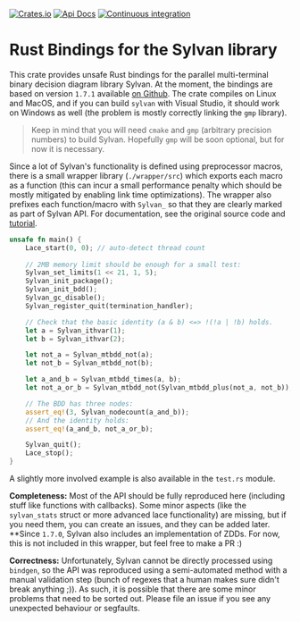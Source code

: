 [![Crates.io](https://img.shields.io/crates/v/sylvan-sys?style=flat-square)](https://crates.io/crates/sylvan-sys)
[![Api Docs](https://img.shields.io/badge/docs-api-yellowgreen?style=flat-square)](https://docs.rs/sylvan-sys/)
[![Continuous integration](https://img.shields.io/github/actions/workflow/status/daemontus/sylvan-sys/build.yml?branch=master&style=flat-square)](https://github.com/daemontus/sylvan-sys/actions?query=workflow%3Abuild)

# Rust Bindings for the Sylvan library

This crate provides unsafe Rust bindings for the parallel multi-terminal 
binary decision diagram library Sylvan. At the moment, the bindings are based on version `1.7.1` available [on Github](https://github.com/trolando/sylvan). The crate compiles on Linux and MacOS, and if you can build `sylvan` with Visual Studio, it should work on Windows as well (the problem is mostly correctly linking the `gmp` library).

> Keep in mind that you will need `cmake` and `gmp` (arbitrary precision numbers) to build Sylvan. Hopefully `gmp` will be soon optional, but for now it is necessary.

Since a lot of Sylvan's functionality is defined using preprocessor macros, there is a small wrapper library (`./wrapper/src`) which exports each macro as a function (this can incur a small performance penalty which should be mostly mitigated by enabling link time optimizations). The wrapper also prefixes each function/macro with `Sylvan_` so that they are clearly marked as part of Sylvan API. For documentation, see the original source code and [tutorial](https://trolando.github.io/sylvan/).

```rust
unsafe fn main() {
    Lace_start(0, 0); // auto-detect thread count
    
    // 2MB memory limit should be enough for a small test:
    Sylvan_set_limits(1 << 21, 1, 5);
    Sylvan_init_package();
    Sylvan_init_bdd();
    Sylvan_gc_disable();
    Sylvan_register_quit(termination_handler);

    // Check that the basic identity (a & b) <=> !(!a | !b) holds.
    let a = Sylvan_ithvar(1);
    let b = Sylvan_ithvar(2);

    let not_a = Sylvan_mtbdd_not(a);
    let not_b = Sylvan_mtbdd_not(b);

    let a_and_b = Sylvan_mtbdd_times(a, b);
    let not_a_or_b = Sylvan_mtbdd_not(Sylvan_mtbdd_plus(not_a, not_b));

    // The BDD has three nodes:
    assert_eq!(3, Sylvan_nodecount(a_and_b));
    // And the identity holds:
    assert_eq!(a_and_b, not_a_or_b);

    Sylvan_quit();
    Lace_stop();
}
```

A slightly more involved example is also available in the `test.rs` module.

**Completeness:** Most of the API should be fully reproduced here (including 
stuff like functions with callbacks). Some minor aspects (like the 
`sylvan_stats` struct or more advanced lace functionality) are missing, but 
if you need them, you can create an issues, and they can be added later. 
**Since `1.7.0`, Sylvan also includes an implementation of ZDDs. For now, 
this is not included in this wrapper, but feel free to make a PR :)

**Correctness:** Unfortunately, Sylvan cannot be directly processed using `bindgen`, so the API was reproduced using a semi-automated method with a manual validation step (bunch of regexes that a human makes sure didn't break anything ;)). As such, it is possible that there are some minor problems that need to be sorted out. Please file an issue if you see any unexpected behaviour or segfaults.
